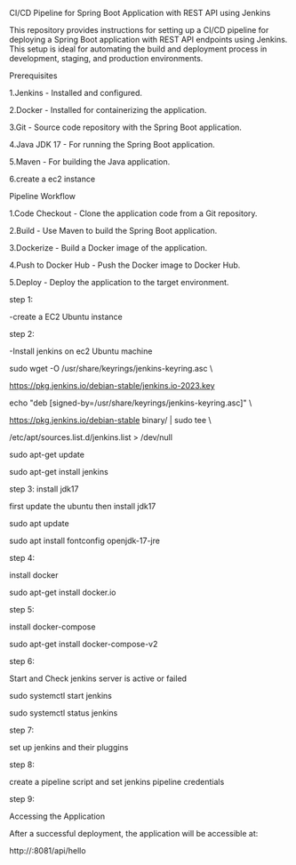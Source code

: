 CI/CD Pipeline for Spring Boot Application with REST API using Jenkins

This repository provides instructions for setting up a CI/CD pipeline for deploying a Spring Boot application with REST API endpoints using Jenkins. This setup is ideal for automating the build and deployment process in development, staging, and production environments.


Prerequisites

1.Jenkins - Installed and configured.

2.Docker - Installed for containerizing the application.

3.Git - Source code repository with the Spring Boot application.

4.Java JDK 17 - For running the Spring Boot application.

5.Maven - For building the Java application.

6.create a ec2 instance


Pipeline Workflow

1.Code Checkout - Clone the application code from a Git repository.

2.Build - Use Maven to build the Spring Boot application.

3.Dockerize - Build a Docker image of the application.

4.Push to Docker Hub - Push the Docker image to Docker Hub.

5.Deploy - Deploy the application to the target environment.


step 1:

-create a EC2 Ubuntu instance


step 2:

-Install jenkins on ec2 Ubuntu machine

sudo wget -O /usr/share/keyrings/jenkins-keyring.asc \
  
  https://pkg.jenkins.io/debian-stable/jenkins.io-2023.key

echo "deb [signed-by=/usr/share/keyrings/jenkins-keyring.asc]" \
 
  https://pkg.jenkins.io/debian-stable binary/ | sudo tee \
 
  /etc/apt/sources.list.d/jenkins.list > /dev/null

sudo apt-get update

sudo apt-get install jenkins



step 3:
install jdk17

first update the ubuntu then install jdk17

sudo apt update

sudo apt install fontconfig openjdk-17-jre


step 4:

install docker

sudo apt-get install docker.io


step 5:

install docker-compose

sudo apt-get install docker-compose-v2



step 6:

Start and Check jenkins server is active or failed

sudo systemctl start jenkins

sudo systemctl status jenkins



step 7:

set up jenkins and their pluggins


step 8:

create a pipeline script and set jenkins pipeline credentials



step 9:

Accessing the Application

After a successful deployment, the application will be accessible at:

http://<target-server-ip>:8081/api/hello










